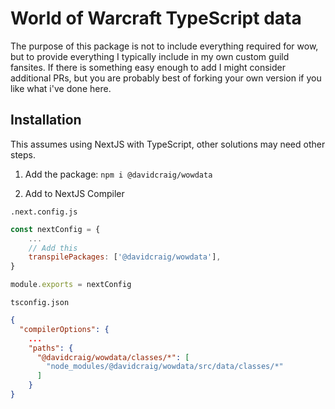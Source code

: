 # World of Warcraft TypeScript data

The purpose of this package is not to include everything required for wow, but to provide everything I typically include in my own custom guild fansites. If there is something easy enough to add I might consider additional PRs, but you are probably best of forking your own version if you like what i've done here.

## Installation

This assumes using NextJS with TypeScript, other solutions may need other steps.

1. Add the package: `npm i @davidcraig/wowdata`

2. Add to NextJS Compiler

`.next.config.js`
```.next.config.js
const nextConfig = {
    ...
    // Add this
    transpilePackages: ['@davidcraig/wowdata'],
}

module.exports = nextConfig
```

`tsconfig.json`
```tsconfig.json
{
  "compilerOptions": {
    ...
    "paths": {
      "@davidcraig/wowdata/classes/*": [
        "node_modules/@davidcraig/wowdata/src/data/classes/*"
      ]
    }
}
```